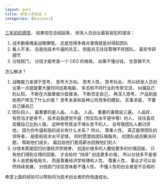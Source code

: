 ```yaml
---
layout: post
title: 研发人员创业 2
categories: [Business]
---
```



[三年前的感悟](https://manateelazycat.github.io/2021/05/23/developer-entrepreneurship/)， 如果现在总结起来， 研发人员创业最容易犯的错误：

1. 战术勤奋掩盖战略懒惰， 总是觉得多做点事情就是对得起团队
2. 看人不准， 总是找技术牛逼的兵王， 但是兵王往往管理不好团队， 喜欢专研细节
3. 分钱抠门， 分钱才能考查一个 CEO 的格局， 如果不懂分钱， 生意做不大

怎么解决？

1. 战略能力来源于思考， 思考大方向， 思考人性， 思考社会， 所以研发人员创业第一点就是要大量时间远离电脑， 多去和不同行业的专家交流， 纠偏自己的认知， 不断在大脑里做沙盘推演， 不断否定自己， 再深入思考， 产品到底给用户带去了什么价值？ 思考未来和各种公司竞争的模拟， 实事求是， 不要自己骗自己
2. 团队招人， 最重要的是人品， 人品， 人品， 重要的事情说三遍。 人品好， 有担当才是骨干， 技术自我感觉牛逼（但实际水平是中等）的人， 往往喜欢炫耀自己比别人强， 这种夸夸其谈不埋头苦干的人， 会导致团队人都讨厌他， 因为你牛逼和我的成长有什么关系？ 所以， 尊重人性， 真正能带团队的领导者， 是那些技术水平足够， 同时愿意给团队做服务， 给团队成员解决问题， 帮助他们成长， 最后给他们更高薪水回报他们的人
3. 分钱本质是回归价值经济学规律， 创造价值多的人要给更多的价值回报， 只有他们得到合理的回报， 才会给你 “持续” 创造更多价值， 所以分钱多不是很多人说老板格局大， 而是尊重经济学规律和人性， 尊重人性， 事业才可以自然持续发展， 分钱抠门往往意味着不懂人性， 不懂人性的创业者是不合格的

希望上面的经验可以帮助同为技术创业者的你快速成长。

